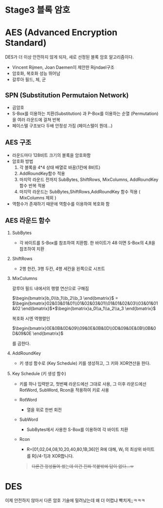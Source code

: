 # Stage3 블록 암호

# AES (Advanced Encryption Standard)

DES가 더 이상 안전하지 않게 되자, 새로 선정된 블록 암호 알고리즘이다.

-   Vincent Rijmen, Joan Daemen이 제안한 Rijndael구조
-   암호화, 복호화 성능 뛰어남
-   갈루아 필드, 체, 군

## SPN (Substitution Permutaion Network)

-   곱암호
-   S-Box를 이용하는 치환(Substitution) 과 P-Box를 이용하는 순열 (Permutation)을 여러 라운드에 걸쳐 반복
-   페이스텔 구조보다 두배 안정성 가짐 (페이스텔이 뭔데...)

## AES 구조

-   라운드마다 128비트 크기의 블록을 암호화함
-   암호화 방법
    1. 각 블록을 4\*4 상태 배열로 바꿈(1칸에 8비트)
    2. AddRoundKey함수 적용
    3. 마지막 라운드 전까지 SubBytes, ShiftRows, MixColumns, AddRoundKey 함수 반복 적용
    4. 마지막 라운드는 SubBytes,ShiftRows,AddRoundKey 함수 적용 ( MixColumns 제외 )
-   역함수가 존재하기 때문에 역함수를 이용하여 복호화 함

## AES 라운드 함수

1. SubBytes

    - 각 바이트를 S-Box를 참조하여 치환함. 한 바이트가 48 이면 S-Box의 4,8을 참조하여 치환

2. ShiftRows

    - 2행 한칸, 3행 두칸, 4행 세칸을 왼쪽으로 시프트

3. MixColumns

    갈루아 필드 내에서의 행렬 연산으로 구해짐

    $\begin{bmatrix}b_0\\b_1\\b_2\\b_3 \end{bmatrix}$ = $\begin{bmatrix}02&03&01&01\\01&02&03&01\\01&01&02&03\\03&01&01&02 \end{bmatrix}$\*$\begin{bmatrix}a_0\\a_1\\a_2\\a_3 \end{bmatrix}$

    복호화 시엔 역행렬인

    $\begin{bmatrix}0E&0B&0D&09\\09&0E&0B&0D\\0D&09&0E&0B\\0B&0D&09&0E \end{bmatrix}$

    를 곱한다.

4. AddRoundKey

    - 키 생성 함수로 (Key Schedule) 키를 생성하고, 그 키와 XOR연산을 한다.

5. Key Schedule (키 생성 함수)

    - 키를 하나 입력받고, 첫번째 라운드에선 그대로 사용, 그 이후 라운드에선 RotWord, SubWord, Rcon을 적용하여 키로 사용

    - RotWord

        - 열을 위로 한번 회전

    - SubWord

        - SubBytes에서 사용한 S-Box를 이용하여 각 바이트 치환

    - Rcon
        - R=[01,02,04,08,10,20,40,80,1B,36]인 R에 대해, W<sub>i</sub> 의 최상위 바이트를 R[i/4-1]과 XOR합니다.
        > ~~다른건 정성들여 썼는데 이건 진짜 복붙밖에 답이 없다...ㅠ~~


# DES
이제 안전하지 않아서 다른 암호 기술에 밀려났는데 왜 더 어렵냐 빡치게;;ㅋㅋㅋ